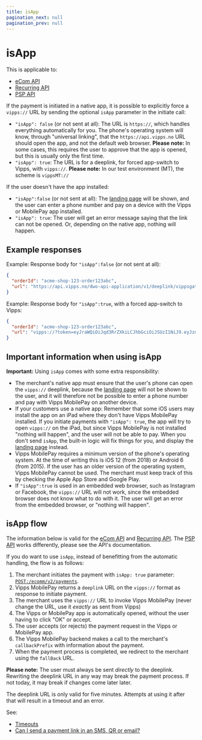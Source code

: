 ```yaml
---
title: isApp
pagination_next: null
pagination_prev: null
---
```


# isApp


This is applicable to:

* [eCom API](https://developer.vippsmobilepay.com/docs/APIs/ecom-api/vipps-ecom-api/#payments-initiated-in-an-app)
* [Recurring API](https://developer.vippsmobilepay.com/docs/APIs/recurring-api/vipps-recurring-api/#accept-an-agreement)
* [PSP API](https://developer.vippsmobilepay.com/docs/APIs/psp-api/vipps-psp-api/#url-validation)


If the payment is initiated in a native app, it is possible to explicitly force
a `vipps://` URL by sending the optional `isApp` parameter in the initiate call:

* `"isApp": false` (or not sent at all): The URL is `https://`, which handles
  everything automatically for you.
  The phone's operating system will know, through "universal linking", that
  the `https://api.vipps.no` URL should open the app, and not the default
  web browser.
  **Please note:** In some cases, this requires the user to approve that
  the app is opened, but this is usually only the first time.
* `"isApp": true`: The URL is for a deeplink, for forced app-switch to Vipps, with `vipps://`.
  **Please note:** In our test environment (MT), the scheme is `vippsMT://`

If the user doesn't have the app installed:

* `"isApp":false` (or not sent at all): The
   [landing page](landing-page.md)
   will be shown, and the user can enter a phone number and pay on a device
   with the Vipps or MobilePay app installed.
* `"isApp": true`: The user will get an error message saying that the link can
  not be opened. Or, depending on the native app, nothing will happen.

## Example responses

Example: Response body for `"isApp":false` (or not sent at all):

```json
{
  "orderId": "acme-shop-123-order123abc",
  "url": "https://api.vipps.no/dwo-api-application/v1/deeplink/vippsgateway?v=2&token=eyJraWQiOiJqd3RrZXkiLC <truncated>"
}
```

Example: Response body for `"isApp":true`, with a forced app-switch to Vipps:

```json
{
  "orderId": "acme-shop-123-order123abc",
  "url": "vipps://?token=eyJraWQiOiJqd3RrZXkiLCJhbGciOiJSUzI1NiJ9.eyJzdWIiO <truncated>"
}
```

## Important information when using isApp

**Important:** Using `isApp` comes with some extra responsibility:

* The merchant's native app must ensure that the user's phone can open the
  `vipps://` deeplink, because the [landing page](landing-page.md)
  will not be shown to the user, and it will therefore not be possible to
  enter a phone number and pay with Vipps MobilePay on another device.
* If your customers use a native app: Remember that some iOS users
  may install the app on an iPad where they don't have Vipps MobilePay installed. If you
  initiate payments with `"isApp": true`, the app will try to open `vipps://` on
  the iPad, but since Vipps MobilePay is not installed "nothing will happen", and the user will
  not be able to pay. When you don't send `isApp`, the built-in logic will
  fix things for you, and display the
  [landing page](landing-page.md)
  instead.
* Vipps MobilePay requires a minimum version of the phone's operating system. At the time
  of writing this is iOS 12 (from 2018) or Android 6 (from 2015). If the user
  has an older version of the operating system, Vipps MobilePay cannot be used.
  The merchant must keep track of this by checking the Apple App Store and
  Google Play.
* If `"isApp":true` is used in an embedded web browser, such as
  Instagram or Facebook, the `vipps://` URL will not work, since the
  embedded browser does not know what to do with it.
  The user will get an error from the embedded browser, or "nothing will happen".

## isApp flow

The information below is valid for the
[eCom API](https://developer.vippsmobilepay.com/docs/APIs/ecom-api/vipps-ecom-api/#payments-initiated-in-an-app)
and
[Recurring API](https://developer.vippsmobilepay.com/docs/APIs/recurring-api/vipps-recurring-api/#accept-an-agreement).
The
[PSP API](https://developer.vippsmobilepay.com/docs/APIs/psp-api/vipps-psp-api/#url-validation)
works differently, please see the API's documentation.

If you do want to use `isApp`, instead of benefitting from the automatic handling,
the flow is as follows:

1. The merchant initiates the payment with `isApp: true` parameter:
   [`POST:/ecomm/v2/payments`](https://developer.vippsmobilepay.com/api/ecom#tag/Vipps-eCom-API/operation/initiatePaymentV3UsingPOST).
2. Vipps MobilePay returns a `deeplink` URL on the `vipps://` format as response to initiate payment.
3. The merchant uses the `vipps://` URL to invoke Vipps MobilePay (never change the URL, use it *exactly* as sent from Vipps)
4. The Vipps or MobilePay app is automatically opened, without the user having to click "OK" or accept.
5. The user accepts (or rejects) the payment request in the Vipps or MobilePay app.
6. The Vipps MobilePay backend makes a call to the merchant's `callbackPrefix` with information about the payment.
7. When the payment process is completed, we redirect to the merchant using the `fallBack` URL.

**Please note:** The user must always be sent *directly* to the deeplink.
Rewriting the deeplink URL in any way may break the payment process.
If not today, it may break if changes come later later.

The deeplink URL is only valid for five minutes.
Attempts at using it after that will result in a timeout and an error.

See:

* [Timeouts](timeouts.md)
* [Can I send a payment link in an SMS, QR or email?](../faqs/reserve-and-capture-faq.md#can-i-send-a-payment-link-in-an-sms-qr-or-email)

